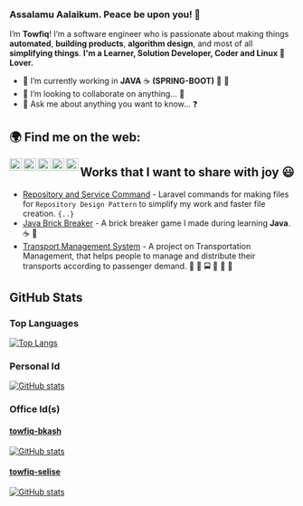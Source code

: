 ### Assalamu Aalaikum. Peace be upon you! 👋
I’m **Towfiq**!  I’m a software engineer who is passionate about making things **automated**, **building products**, 
**algorithm design**, and most of all **simplifying things**.
**I'm a Learner, Solution Developer, Coder and Linux 🐧 Lover.**

- 🔭 I’m currently working in **JAVA** :coffee: **(SPRING-BOOT)** :herb: :leaves:
- 👯 I’m looking to collaborate on anything... :revolving_hearts:
- 💬 Ask me about anything you want to know... :question:

## 🌍 Find me on the web:
<a href="mailto:towfiq.106@gmail.com"><img align="left" alt="email" width="22px" src="https://img.icons8.com/color/96/000000/gmail.png" /></a>
<a href="https://www.linkedin.com/in/towfiq106/"><img align="left" alt="LinkedIn" width="22px" src="https://raw.githubusercontent.com/peterthehan/peterthehan/master/assets/linkedin.svg" /></a>
<a href="https://twitter.com/TowfiqIslam"><img align="left" alt="Twitter" width="22px" src="https://raw.githubusercontent.com/peterthehan/peterthehan/master/assets/twitter.svg" /></a>
<a href="https://laziestcoder.github.io/"><img align="left" alt="GitHub" width="22px" src="https://img.icons8.com/color/96/000000/globe.png" /></a>
<a href="https://stackoverflow.com/users/6688908/laziestcoder"><img align="left" alt="StackOverflow" width="22px" src="https://img.icons8.com/color/96/000000/stackoverflow.png" /></a>
<!-- ![](https://visitor-badge.glitch.me/badge?page_id=laziestcoder) -->

## Works that I want to share with joy :smiley:
- [Repository and Service Command](https://github.com/laziestcoder/RepositoryAndServiceCommand) - Laravel commands for 
making files for `Repository Design Pattern` to simplify my work and faster file creation. `{..}`
- [Java Brick Breaker](https://github.com/laziestcoder/JavaBrickBreaker) - A brick breaker game I made during learning
 **Java**. :coffee: :roller_coaster:
- [Transport Management System](https://github.com/laziestcoder/IIUC_Transport_Management_System) - A project on 
Transportation Management, that helps people to manage and distribute their transports according to passenger demand. :articulated_lorry: :bus: 
:oncoming_bus: :minibus: :truck: :trolleybus:


## GitHub Stats
### Top Languages
[![Top Langs](https://github-readme-stats.vercel.app/api/top-langs/?username=laziestcoder&hide=javascript,css&layout=compact)](https://github.com/anuraghazra/github-readme-stats)

### Personal Id
[![GitHub stats](https://github-readme-stats.vercel.app/api?username=laziestcoder&show_icons=true&count_private=true&theme=default&hide_border=true&include_all_commits=true)](https://github.com/anuraghazra/github-readme-stats)

### Office Id(s)
#### [towfiq-bkash](https://github.com/towfiq-bK)

[![GitHub stats](https://github-readme-stats.vercel.app/api?username=towfiq-bK&show_icons=true&count_private=true&theme=default&hide_border=true&include_all_commits=true)](https://github.com/anuraghazra/github-readme-stats)

#### [towfiq-selise](https://github.com/towfiq-selise)

[![GitHub stats](https://github-readme-stats.vercel.app/api?username=towfiq-selise&show_icons=true&count_private=true&theme=default&hide_border=true&include_all_commits=true)](https://github.com/anuraghazra/github-readme-stats)


<!-- #### [towfiq-inflack](https://github.com/towfiq-inflack)

<p align="center">
  <img src ="https://github-readme-stats.vercel.app/api?username=towfiq-inflack&show_icons=true&count_private=true&theme=default&hide_border=true&include_all_commits=true">
</p>

-->

<!-- - 🌱 I’m currently learning  **AWS** :sparkles:,  **SWAGGER** :chart: -->

<!--
**laziestcoder/laziestcoder** is a ✨ _special_ ✨ repository because its `README.md` (this file) appears on your GitHub profile.

Here are some ideas to get you started:

- 🔭 I’m currently working on ...
- 🌱 I’m currently learning ...
- 👯 I’m looking to collaborate on ...
- 🤔 I’m looking for help with ...
- 💬 Ask me about ...
- 📫 How to reach me: ...
- 😄 Pronouns: ...
- ⚡ Fun fact: ...
-->
